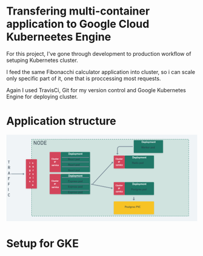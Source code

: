 # Transfering multi-container application to Google Cloud Kuberneetes Engine

For this project, I've gone through development to production workflow of setuping Kubernetes cluster.

I feed the same Fibonacchi calculator application into cluster, so i can scale only specific part of it, one that is proccessing most requests.

Again I used TravisCi, Git for my version control and Google Kubernetes Engine for deploying cluster.

# Application structure

![image1](https://raw.githubusercontent.com/JaSamLudiMoskri/multi-k8s/main/Screenshot%202021-11-21%20195532.png)

# Setup for GKE

